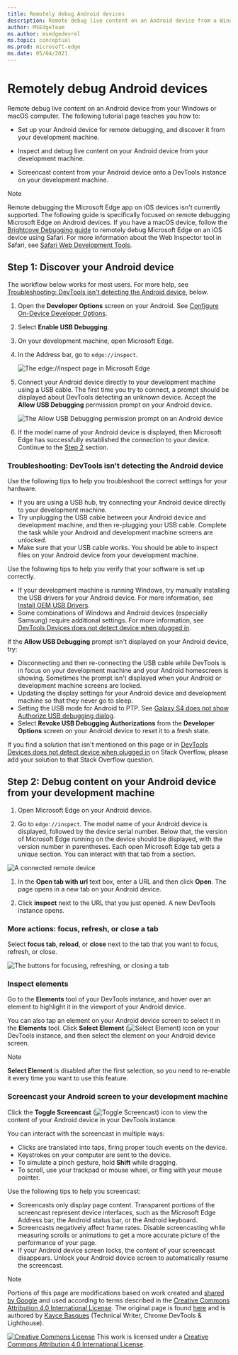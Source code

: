 ```yaml
---
title: Remotely debug Android devices
description: Remote debug live content on an Android device from a Windows or macOS computer.
author: MSEdgeTeam
ms.author: msedgedevrel
ms.topic: conceptual
ms.prod: microsoft-edge
ms.date: 05/04/2021
---
```

<!-- Copyright Kayce Basques

   Licensed under the Apache License, Version 2.0 (the "License");
   you may not use this file except in compliance with the License.
   You may obtain a copy of the License at

       https://www.apache.org/licenses/LICENSE-2.0

   Unless required by applicable law or agreed to in writing, software
   distributed under the License is distributed on an "AS IS" BASIS,
   WITHOUT WARRANTIES OR CONDITIONS OF ANY KIND, either express or implied.
   See the License for the specific language governing permissions and
   limitations under the License.  -->
# Remotely debug Android devices

Remote debug live content on an Android device from your Windows or macOS computer.  The following tutorial page teaches you how to:

*  Set up your Android device for remote debugging, and discover it from your development machine.

*  Inspect and debug live content on your Android device from your development machine.

*  Screencast content from your Android device onto a DevTools instance on your development machine.

<!--
![Remote Debugging lets you inspect a page running on an Android device from your development machine](../media/remote-debugging--remote-debugging.msft.png)
-->

> [!NOTE]
> Remote debugging the Microsoft Edge app on iOS devices isn't currently supported.  The following guide is specifically focused on remote debugging Microsoft Edge on Android devices.
> If you have a macOS device, follow the [Brightcove Debugging guide](https://general.support.brightcove.com/developer/debugging-mobile-devices.html) to remotely debug Microsoft Edge on an iOS device using Safari.  For more information about the Web Inspector tool in Safari, see [Safari Web Development Tools](https://developer.apple.com/safari/tools).


<!-- ====================================================================== -->
## Step 1: Discover your Android device

The workflow below works for most users.  For more help, see [Troubleshooting: DevTools isn't detecting the Android device](#troubleshooting-devtools-isnt-detecting-the-android-device), below.

1. Open the **Developer Options** screen on your Android.  See [Configure On-Device Developer Options](https://developer.android.com/studio/debug/dev-options).

1. Select **Enable USB Debugging**.

1. On your development machine, open Microsoft Edge.

1. In the Address bar, go to `edge://inspect`.

   ![The edge://inspect page in Microsoft Edge](../media/remote-debugging-edge-inspect-no-targets.msft.png)

1. Connect your Android device directly to your development machine using a USB cable.  The first time you try to connect, a prompt should be displayed about DevTools detecting an unknown device.  Accept the **Allow USB Debugging** permission prompt on your Android device.

   ![The Allow USB Debugging permission prompt on an Android device](../media/remote-debugging-android-permissions-prompt.msft.png)

1. If the model name of your Android device is displayed, then Microsoft Edge has successfully established the connection to your device.  Continue to the [Step 2](#step-2-debug-content-on-your-android-device-from-your-development-machine) section.

   <!--
   ![The Remote Devices tab has successfully detected an unknown device that is pending authorization](../media/remote-debugging--unknown-device.msft.png)
   -->

### Troubleshooting: DevTools isn't detecting the Android device

Use the following tips to help you troubleshoot the correct settings for your hardware.

*  If you are using a USB hub, try connecting your Android device directly to your development machine.
*  Try unplugging the USB cable between your Android device and development machine, and then re-plugging your USB cable.  Complete the task while your Android and development machine screens are unlocked.
*  Make sure that your USB cable works.  You should be able to inspect files on your Android device from your development machine.

Use the following tips to help you verify that your software is set up correctly.

*  If your development machine is running Windows, try manually installing the USB drivers for your Android device.  For more information, see [Install OEM USB Drivers](https://developer.android.com/tools/extras/oem-usb.html).
*  Some combinations of Windows and Android devices (especially Samsung) require additional settings.  For more information, see [DevTools Devices does not detect device when plugged in](https://stackoverflow.com/questions/21925992).

If the **Allow USB Debugging** prompt isn't displayed on your Android device, try:

*  Disconnecting and then re-connecting the USB cable while DevTools is in focus on your development machine and your Android homescreen is showing.  Sometimes the prompt isn't displayed when your Android or development machine screens are locked.
*  Updating the display settings for your Android device and development machine so that they never go to sleep.
*  Setting the USB mode for Android to PTP.  See [Galaxy S4 does not show Authorize USB debugging dialog](https://android.stackexchange.com/questions/101933).
*  Select **Revoke USB Debugging Authorizations** from the **Developer Options** screen on your Android device to reset it to a fresh state.

If you find a solution that isn't mentioned on this page or in [DevTools Devices does not detect device when plugged in](https://stackoverflow.com/questions/21925992) on Stack Overflow, please add your solution to that Stack Overflow question<!--, or [open an issue in the webfundamentals repository](https://github.com/Alphabet/webfundamentals/issues/new?title=[Remote%20Debugging]) -->.


<!-- ====================================================================== -->
## Step 2: Debug content on your Android device from your development machine

1. Open Microsoft Edge on your Android device.

1. Go to `edge://inspect`.  The model name of your Android device is displayed, followed by the device serial number.  Below that, the version of Microsoft Edge running on the device should be displayed, with the version number in parentheses.  Each open Microsoft Edge tab gets a unique section.  You can interact with that tab from a section.  <!--If there are any apps using WebView, a section for each of those apps should be displayed, too.  --><!--In [**Figure 5**](#figure-5) there are no tabs or WebViews open.  -->

  ![A connected remote device](../media/remote-debugging-edge-inspect-with-targets.msft.png)

1. In the **Open tab with url** text box, enter a URL and then click **Open**.  The page opens in a new tab on your Android device.

1. Click **inspect** next to the URL that you just opened.  A new DevTools instance opens.

<!--
The version of Microsoft Edge running on your Android device determines the version of DevTools that opens on your development machine.  So, if your Android device is running a very old version of Microsoft Edge, the DevTools instance may look very different than what you are used to.
-->

### More actions: focus, refresh, or close a tab

Select **focus tab**, **reload**, or **close** next to the tab that you want to focus, refresh, or close.

![The buttons for focusing, refreshing, or closing a tab](../media/remote-debugging-edge-inspect-with-targets-buttons.msft.png)

### Inspect elements

Go to the **Elements** tool of your DevTools instance, and hover over an element to highlight it in the viewport of your Android device.

You can also tap an element on your Android device screen to select it in the **Elements** tool.  Click **Select Element** (![Select Element](../media/select-element-icon.msft.png)) icon on your DevTools instance, and then select the element on your Android device screen.

> [!NOTE]
> **Select Element** is disabled after the first selection, so you need to re-enable it every time you want to use this feature.

### Screencast your Android screen to your development machine

Click the **Toggle Screencast** (![Toggle Screencast](../media/toggle-screencast-icon.png)) icon to view the content of your Android device in your DevTools instance.

You can interact with the screencast in multiple ways:

*  Clicks are translated into taps, firing proper touch events on the device.
*  Keystrokes on your computer are sent to the device.
*  To simulate a pinch gesture, hold **Shift** while dragging.
*  To scroll, use your trackpad or mouse wheel, or fling with your mouse pointer.

Use the following tips to help you screencast:

*  Screencasts only display page content.  Transparent portions of the screencast represent device interfaces, such as the Microsoft Edge Address bar, the Android status bar, or the Android keyboard.
*  Screencasts negatively affect frame rates.  Disable screencasting while measuring scrolls or animations to get a more accurate picture of the performance of your page.
*  If your Android device screen locks, the content of your screencast disappears.  Unlock your Android device screen to automatically resume the screencast.


<!-- ====================================================================== -->
> [!NOTE]
> Portions of this page are modifications based on work created and [shared by Google](https://developers.google.com/terms/site-policies) and used according to terms described in the [Creative Commons Attribution 4.0 International License](https://creativecommons.org/licenses/by/4.0).
> The original page is found [here](https://developer.chrome.com/docs/devtools/remote-debugging/) and is authored by [Kayce Basques](https://developers.google.com/web/resources/contributors#kayce-basques) (Technical Writer, Chrome DevTools \& Lighthouse).

[![Creative Commons License](../../media/cc-logo/88x31.png)](https://creativecommons.org/licenses/by/4.0)
This work is licensed under a [Creative Commons Attribution 4.0 International License](https://creativecommons.org/licenses/by/4.0).
